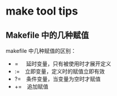 # make tool tips

## Makefile 中的几种赋值

makefile 中几种赋值的区别：

- =  延时变量，只有被使用时才展开定义
- := 立即变量，定义时的赋值立即有效
- ?= 条件变量，当变量为空时才赋值
- += 追加赋值